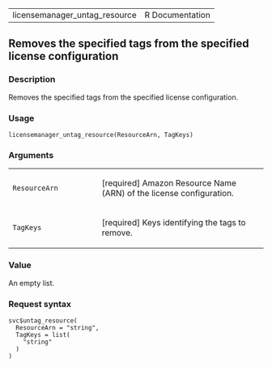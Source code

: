 <table style="width: 100%;">
<tbody>
<tr class="odd">
<td>licensemanager_untag_resource</td>
<td style="text-align: right;">R Documentation</td>
</tr>
</tbody>
</table>

## Removes the specified tags from the specified license configuration

### Description

Removes the specified tags from the specified license configuration.

### Usage

    licensemanager_untag_resource(ResourceArn, TagKeys)

### Arguments

<table>
<colgroup>
<col style="width: 35%" />
<col style="width: 65%" />
</colgroup>
<tbody>
<tr class="odd">
<td><code
id="licensemanager_untag_resource_:_ResourceArn">ResourceArn</code></td>
<td><p>[required] Amazon Resource Name (ARN) of the license
configuration.</p></td>
</tr>
<tr class="even">
<td><code
id="licensemanager_untag_resource_:_TagKeys">TagKeys</code></td>
<td><p>[required] Keys identifying the tags to remove.</p></td>
</tr>
</tbody>
</table>

### Value

An empty list.

### Request syntax

    svc$untag_resource(
      ResourceArn = "string",
      TagKeys = list(
        "string"
      )
    )
